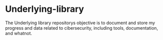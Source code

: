 
# Underlying-library

The Underlying library repositorys objective is to document and store my progress and data related to cibersecurity, including tools, documentation, and whatnot.


